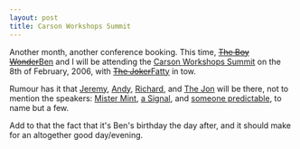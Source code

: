 ```yaml
---
layout: post
title: Carson Workshops Summit
---
```

Another month, another conference booking. This time, [<del>The Boy
Wonder</del><ins>Ben</ins>][Ben Ward] and I will be attending the
[Carson Workshops Summit][] on the 8th of February, 2006, with [<del>The
Joker</del><ins>Fatty</ins>][Fatty Thompson] in tow.

Rumour has it that [Jeremy][Jeremy Keith], [Andy][Andy Budd],
[Richard][Richard Rutter], and [The Jon][Jon Hicks] will be there, not
to mention the speakers: [Mister Mint][Shaun Inman], [a Signal][David
Heinemeier Hansson], and [someone predictable][Ryan Carson], to name but
a few.

Add to that the fact that it's Ben's birthday the day after, and it
should make for an altogether good day/evening.

[Ben Ward]: http://ben-ward.co.uk/ "Ben Ward's blog"
[Carson Workshops Summit]: http://www.carsonworkshops.com/summit/
[Fatty Thompson]: http://fatbusinessman.com/ "David 'Fatty' Thompson's blog"
[Jeremy Keith]: http://www.adactio.com/ "Jeremy Keith's Adactio"
[Andy Budd]: http://www.andybudd.com/ "Andy Budd"
[Richard Rutter]: http://www.clagnut.com/ "Richard Rutter"
[Jon Hicks]: http://www.hicksdesign.co.uk/journal/ "Jon Hicks's blog"
[Shaun Inman]: http://www.shauninman.com/ "Shaun Inman"
[David Heinemeier Hansson]: http://www.loudthinking.com/ "David Heinemeier Hansson's loudthinking"
[Ryan Carson]: http://www.bd4d.com/blog/ "Ryan Carson's BD4D"
